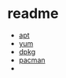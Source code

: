 # readme

- [apt](apt/apt.md)
- [yum](yum/yum.md)
- [dpkg](dpkg/dpkg.md)
- [pacman](pacman/pacman.md)
- 